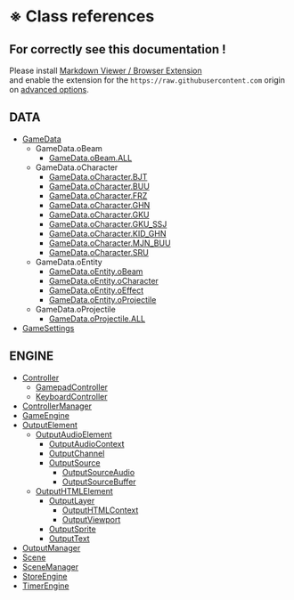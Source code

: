 # &#8251; Class references

## For correctly see this documentation !

Please install [Markdown Viewer / Browser Extension](https://github.com/simov/markdown-viewer#markdown-viewer--browser-extension)  
and enable the extension for the ```https://raw.githubusercontent.com``` origin on [advanced options](https://github.com/simov/markdown-viewer#advanced-options).

## DATA
- [GameData](GameData.md)
    - GameData.oBeam
        - [GameData.oBeam.ALL](GameData.oBeam.ALL.md)
    - GameData.oCharacter
        - [GameData.oCharacter.BJT](GameData.oCharacter.BJT.md)
        - [GameData.oCharacter.BUU](GameData.oCharacter.BUU.md)
        - [GameData.oCharacter.FRZ](GameData.oCharacter.FRZ.md)
        - [GameData.oCharacter.GHN](GameData.oCharacter.GHN.md)
        - [GameData.oCharacter.GKU](GameData.oCharacter.GKU.md)
        - [GameData.oCharacter.GKU_SSJ](GameData.oCharacter.GKU_SSJ.md)
        - [GameData.oCharacter.KID_GHN](GameData.oCharacter.KID_GHN.md)
        - [GameData.oCharacter.MJN_BUU](GameData.oCharacter.MJN_BUU.md)
        - [GameData.oCharacter.SRU](GameData.oCharacter.SRU.md)
    - GameData.oEntity
        - [GameData.oEntity.oBeam](GameData.oEntity.oBeam.md)
        - [GameData.oEntity.oCharacter](GameData.oEntity.oCharacter.md)
        - [GameData.oEntity.oEffect](GameData.oEntity.oEffect.md)
        - [GameData.oEntity.oProjectile](GameData.oEntity.oProjectile.md)
    - GameData.oProjectile
        - [GameData.oProjectile.ALL](GameData.oProjectile.ALL.md)
- [GameSettings](GameSettings.md)

## ENGINE
- [Controller](Controller.md)
    - [GamepadController](GamepadController.md)
    - [KeyboardController](KeyboardController.md)
- [ControllerManager](ControllerManager.md)
- [GameEngine](GameEngine.md)
- [OutputElement](OutputElement.md)
    - [OutputAudioElement](OutputAudioElement.md)
        - [OutputAudioContext](OutputAudioContext.md)
        - [OutputChannel](OutputChannel.md)
        - [OutputSource](OutputSource.md)
            - [OutputSourceAudio](OutputSourceAudio.md)
            - [OutputSourceBuffer](OutputSourceBuffer.md)
    - [OutputHTMLElement](OutputHTMLElement.md)
        - [OutputLayer](OutputLayer.md)
            - [OutputHTMLContext](OutputHTMLContext.md)
            - [OutputViewport](OutputViewport.md)
        - [OutputSprite](OutputSprite.md)
        - [OutputText](OutputText.md)
- [OutputManager](OutputManager.md)
- [Scene](Scene.md)
- [SceneManager](SceneManager.md)
- [StoreEngine](StoreEngine.md)
- [TimerEngine](TimerEngine.md)

<link rel="stylesheet" href="../_doc.css" />